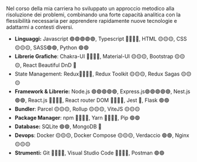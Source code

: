 Nel corso della mia carriera ho sviluppato un approccio metodico alla risoluzione dei problemi, combinando una forte capacità analitica con la flessibilità necessaria per apprendere rapidamente nuove tecnologie e adattarmi a contesti diversi.

- **Linguaggi:** Javascript 🟣🟣🟣🟣🟣, Typescript 🔴🔴🔴🔴, HTML 🟡🟡🟡, CSS 🟡🟡🟡, SASS🟢🟢, Python 🟢🟢
- **Librerie Grafiche**: Chakra-UI 🔴🔴🔴🔴, Material-UI 🟡🟡🟡, Bootstrap 🟡🟡🟡, React Beautiful DnD 🔵
- State Management: Redux🔴🔴🔴🔴, Redux Toolkit 🟡🟡🟡, Redux Sagas 🟡🟡🟡
- **Framework & Librerie:** Node.js 🟣🟣🟣🟣🟣, Express.js🟣🟣🟣🟣🟣, Nest.js 🟢🟢, React.js 🔴🔴🔴🔴, React router DOM 🔴🔴🔴🔴, Jest 🔵, Flask 🟢🟢
- **Bundler**: Parcel 🟡🟡🟡, Rollup 🟡🟡🟡, ViteJS 🟡🟡🟡
- **Package Manager**: npm 🔴🔴🔴🔴, Yarn 🔴🔴🔴🔴, Pip 🟢🟢
- **Database:** SQLite 🟢🟢, MongoDB 🔵
- **Devops**: Docker 🟡🟡🟡, Docker Compose 🟡🟡🟡, Verdaccio 🟢🟢, Nginx 🟡🟡🟡
- **Strumenti:** Git 🔴🔴🔴🔴, Visual Studio Code 🔴🔴🔴🔴, Postman 🟢🟢